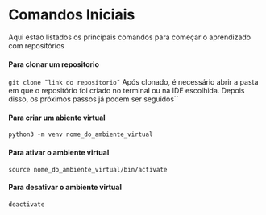 # Comandos Iniciais
Aqui estao listados os principais comandos para começar o aprendizado com repositórios

#### Para clonar um repositorio
`git clone ˜link do repositorio˜`
Após clonado, é necessário abrir a pasta em que o repositório foi criado no terminal ou na IDE escolhida. Depois disso, os próximos passos já podem ser seguidos``

#### Para criar um abiente virtual
`python3 -m venv nome_do_ambiente_virtual`

#### Para ativar o ambiente virtual
`source nome_do_ambiente_virtual/bin/activate`

#### Para desativar o ambiente virtual
`deactivate`
